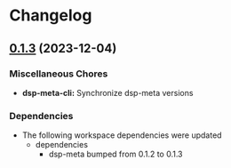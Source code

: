 # Changelog

## [0.1.3](https://github.com/dasch-swiss/dsp-meta/compare/dsp-meta-cli-v0.1.2...dsp-meta-cli-v0.1.3) (2023-12-04)


### Miscellaneous Chores

* **dsp-meta-cli:** Synchronize dsp-meta versions


### Dependencies

* The following workspace dependencies were updated
  * dependencies
    * dsp-meta bumped from 0.1.2 to 0.1.3
